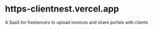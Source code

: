 # https-clientnest.vercel.app
A SaaS for freelancers to upload invoices and share portals with clients
